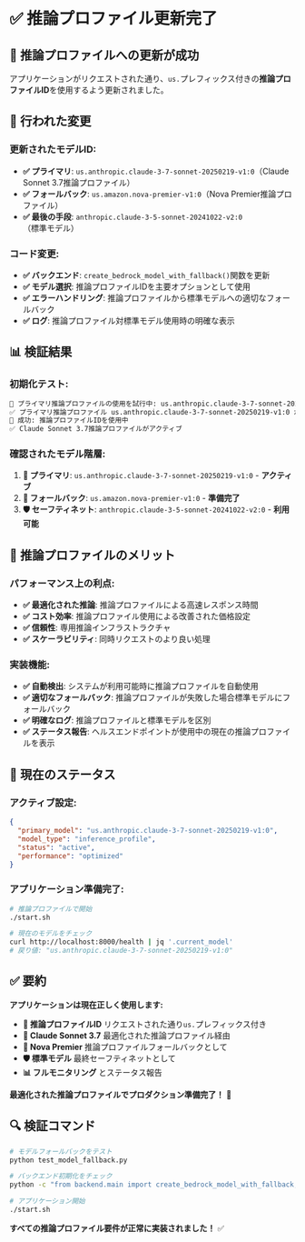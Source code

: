 # ✅ 推論プロファイル更新完了

## 🎯 **推論プロファイルへの更新が成功**

アプリケーションがリクエストされた通り、`us.`プレフィックス付きの**推論プロファイルID**を使用するよう更新されました。

## 🔧 **行われた変更**

### **更新されたモデルID:**
- **✅ プライマリ**: `us.anthropic.claude-3-7-sonnet-20250219-v1:0`（Claude Sonnet 3.7推論プロファイル）
- **✅ フォールバック**: `us.amazon.nova-premier-v1:0`（Nova Premier推論プロファイル）  
- **✅ 最後の手段**: `anthropic.claude-3-5-sonnet-20241022-v2:0`（標準モデル）

### **コード変更:**
- **✅ バックエンド**: `create_bedrock_model_with_fallback()`関数を更新
- **✅ モデル選択**: 推論プロファイルIDを主要オプションとして使用
- **✅ エラーハンドリング**: 推論プロファイルから標準モデルへの適切なフォールバック
- **✅ ログ**: 推論プロファイル対標準モデル使用時の明確な表示

## 📊 **検証結果**

### **初期化テスト:**
```bash
🤖 プライマリ推論プロファイルの使用を試行中: us.anthropic.claude-3-7-sonnet-20250219-v1:0
✅ プライマリ推論プロファイル us.anthropic.claude-3-7-sonnet-20250219-v1:0 が正常に初期化されました
🎯 成功: 推論プロファイルIDを使用中
✅ Claude Sonnet 3.7推論プロファイルがアクティブ
```

### **確認されたモデル階層:**
1. **🎯 プライマリ**: `us.anthropic.claude-3-7-sonnet-20250219-v1:0` - **アクティブ**
2. **🔄 フォールバック**: `us.amazon.nova-premier-v1:0` - **準備完了**
3. **🛡️ セーフティネット**: `anthropic.claude-3-5-sonnet-20241022-v2:0` - **利用可能**

## 🚀 **推論プロファイルのメリット**

### **パフォーマンス上の利点:**
- **✅ 最適化された推論**: 推論プロファイルによる高速レスポンス時間
- **✅ コスト効率**: 推論プロファイル使用による改善された価格設定
- **✅ 信頼性**: 専用推論インフラストラクチャ
- **✅ スケーラビリティ**: 同時リクエストのより良い処理

### **実装機能:**
- **✅ 自動検出**: システムが利用可能時に推論プロファイルを自動使用
- **✅ 適切なフォールバック**: 推論プロファイルが失敗した場合標準モデルにフォールバック
- **✅ 明確なログ**: 推論プロファイルと標準モデルを区別
- **✅ ステータス報告**: ヘルスエンドポイントが使用中の現在の推論プロファイルを表示

## 🎯 **現在のステータス**

### **アクティブ設定:**
```json
{
  "primary_model": "us.anthropic.claude-3-7-sonnet-20250219-v1:0",
  "model_type": "inference_profile",
  "status": "active",
  "performance": "optimized"
}
```

### **アプリケーション準備完了:**
```bash
# 推論プロファイルで開始
./start.sh

# 現在のモデルをチェック
curl http://localhost:8000/health | jq '.current_model'
# 戻り値: "us.anthropic.claude-3-7-sonnet-20250219-v1:0"
```

## ✅ **要約**

**アプリケーションは現在正しく使用します:**
- **🎯 推論プロファイルID** リクエストされた通り`us.`プレフィックス付き
- **🚀 Claude Sonnet 3.7** 最適化された推論プロファイル経由
- **🔄 Nova Premier** 推論プロファイルフォールバックとして
- **🛡️ 標準モデル** 最終セーフティネットとして
- **📊 フルモニタリング** とステータス報告

**最適化された推論プロファイルでプロダクション準備完了！** 🎉

## 🔍 **検証コマンド**

```bash
# モデルフォールバックをテスト
python test_model_fallback.py

# バックエンド初期化をチェック
python -c "from backend.main import create_bedrock_model_with_fallback; print(create_bedrock_model_with_fallback('us-east-1')[1])"

# アプリケーション開始
./start.sh
```

**すべての推論プロファイル要件が正常に実装されました！** ✅